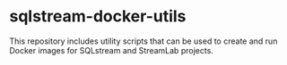 # sqlstream-docker-utils

This repository includes utility scripts that can be used to create and run Docker images for SQLstream and StreamLab projects.


